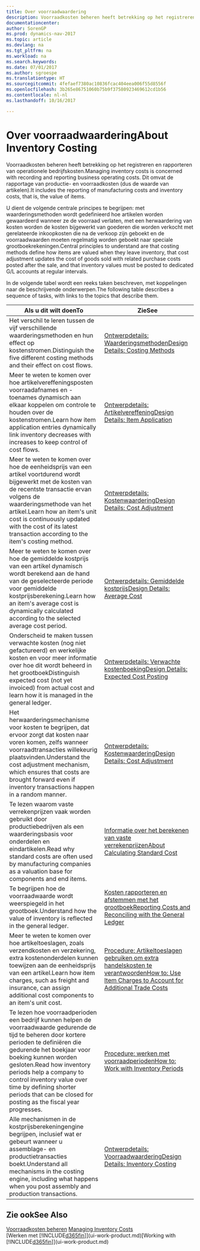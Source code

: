 ```yaml
---
title: Over voorraadwaardering
description: Voorraadkosten beheren heeft betrekking op het registreren en rapporteren van operationele bedrijfskosten. Dit omvat de rapportage van productie- en voorraadkosten (dus de waarde van artikelen).
documentationcenter: 
author: SorenGP
ms.prod: dynamics-nav-2017
ms.topic: article
ms.devlang: na
ms.tgt_pltfrm: na
ms.workload: na
ms.search.keywords: 
ms.date: 07/01/2017
ms.author: sgroespe
ms.translationtype: HT
ms.sourcegitcommit: 4fefaef7380ac10836fcac404eea006f55d8556f
ms.openlocfilehash: 3b265e86751060b75b9f37580923469612cd1b56
ms.contentlocale: nl-nl
ms.lasthandoff: 10/16/2017

---
```

# <a name="about-inventory-costing"></a><span data-ttu-id="249eb-104">Over voorraadwaardering</span><span class="sxs-lookup"><span data-stu-id="249eb-104">About Inventory Costing</span></span>
<span data-ttu-id="249eb-105">Voorraadkosten beheren heeft betrekking op het registreren en rapporteren van operationele bedrijfskosten.</span><span class="sxs-lookup"><span data-stu-id="249eb-105">Managing inventory costs is concerned with recording and reporting business operating costs.</span></span> <span data-ttu-id="249eb-106">Dit omvat de rapportage van productie- en voorraadkosten (dus de waarde van artikelen).</span><span class="sxs-lookup"><span data-stu-id="249eb-106">It includes the reporting of manufacturing costs and inventory costs, that is, the value of items.</span></span>  

 <span data-ttu-id="249eb-107">U dient de volgende centrale principes te begrijpen: met waarderingsmethoden wordt gedefinieerd hoe artikelen worden gewaardeerd wanneer ze de voorraad verlaten, met een herwaardering van kosten worden de kosten bijgewerkt van goederen die worden verkocht met gerelateerde inkoopkosten die na de verkoop zijn geboekt en de voorraadwaarden moeten regelmatig worden geboekt naar speciale grootboekrekeningen.</span><span class="sxs-lookup"><span data-stu-id="249eb-107">Central principles to understand are that costing methods define how items are valued when they leave inventory, that cost adjustment updates the cost of goods sold with related purchase costs posted after the sale, and that inventory values must be posted to dedicated G/L accounts at regular intervals.</span></span>  

 <span data-ttu-id="249eb-108">In de volgende tabel wordt een reeks taken beschreven, met koppelingen naar de beschrijvende onderwerpen.</span><span class="sxs-lookup"><span data-stu-id="249eb-108">The following table describes a sequence of tasks, with links to the topics that describe them.</span></span>   

|<span data-ttu-id="249eb-109">**Als u dit wilt doen**</span><span class="sxs-lookup"><span data-stu-id="249eb-109">**To**</span></span>|<span data-ttu-id="249eb-110">**Zie**</span><span class="sxs-lookup"><span data-stu-id="249eb-110">**See**</span></span>|  
|------------|-------------|  
|<span data-ttu-id="249eb-111">Het verschil te leren tussen de vijf verschillende waarderingsmethoden en hun effect op kostenstromen.</span><span class="sxs-lookup"><span data-stu-id="249eb-111">Distinguish the five different costing methods and their effect on cost flows.</span></span>|[<span data-ttu-id="249eb-112">Ontwerpdetails: Waarderingsmethoden</span><span class="sxs-lookup"><span data-stu-id="249eb-112">Design Details: Costing Methods</span></span>](design-details-costing-methods.md)|  
|<span data-ttu-id="249eb-113">Meer te weten te komen over hoe artikelvereffeningsposten voorraadafnames en -toenames dynamisch aan elkaar koppelen om controle te houden over de kostenstromen.</span><span class="sxs-lookup"><span data-stu-id="249eb-113">Learn how item application entries dynamically link inventory decreases with increases to keep control of cost flows.</span></span>|[<span data-ttu-id="249eb-114">Ontwerpdetails: Artikelvereffening</span><span class="sxs-lookup"><span data-stu-id="249eb-114">Design Details: Item Application</span></span>](design-details-item-application.md)|  
|<span data-ttu-id="249eb-115">Meer te weten te komen over hoe de eenheidsprijs van een artikel voortdurend wordt bijgewerkt met de kosten van de recentste transactie ervan volgens de waarderingsmethode van het artikel.</span><span class="sxs-lookup"><span data-stu-id="249eb-115">Learn how an item's unit cost is continuously updated with the cost of its latest transaction according to the item's costing method.</span></span>|[<span data-ttu-id="249eb-116">Ontwerpdetails: Kostenwaardering</span><span class="sxs-lookup"><span data-stu-id="249eb-116">Design Details: Cost Adjustment</span></span>](design-details-cost-adjustment.md)|  
|<span data-ttu-id="249eb-117">Meer te weten te komen over hoe de gemiddelde kostprijs van een artikel dynamisch wordt berekend aan de hand van de geselecteerde periode voor gemiddelde kostprijsberekening.</span><span class="sxs-lookup"><span data-stu-id="249eb-117">Learn how an item's average cost is dynamically calculated according to the selected average cost period.</span></span>|[<span data-ttu-id="249eb-118">Ontwerpdetails: Gemiddelde kostprijs</span><span class="sxs-lookup"><span data-stu-id="249eb-118">Design Details: Average Cost</span></span>](design-details-average-cost.md)|  
|<span data-ttu-id="249eb-119">Onderscheid te maken tussen verwachte kosten (nog niet gefactureerd) en werkelijke kosten en voor meer informatie over hoe dit wordt beheerd in het grootboek</span><span class="sxs-lookup"><span data-stu-id="249eb-119">Distinguish expected cost (not yet invoiced) from actual cost and learn how it is managed in the general ledger.</span></span>|[<span data-ttu-id="249eb-120">Ontwerpdetails: Verwachte kostenboeking</span><span class="sxs-lookup"><span data-stu-id="249eb-120">Design Details: Expected Cost Posting</span></span>](design-details-expected-cost-posting.md)|  
|<span data-ttu-id="249eb-121">Het herwaarderingsmechanisme voor kosten te begrijpen, dat ervoor zorgt dat kosten naar voren komen, zelfs wanneer voorraadtransacties willekeurig plaatsvinden.</span><span class="sxs-lookup"><span data-stu-id="249eb-121">Understand the cost adjustment mechanism, which ensures that costs are brought forward even if inventory transactions happen in a random manner.</span></span>|[<span data-ttu-id="249eb-122">Ontwerpdetails: Kostenwaardering</span><span class="sxs-lookup"><span data-stu-id="249eb-122">Design Details: Cost Adjustment</span></span>](design-details-cost-adjustment.md)|  
|<span data-ttu-id="249eb-123">Te lezen waarom vaste verrekenprijzen vaak worden gebruikt door productiebedrijven als een waarderingsbasis voor onderdelen en eindartikelen.</span><span class="sxs-lookup"><span data-stu-id="249eb-123">Read why standard costs are often used by manufacturing companies as a valuation base for components and end items.</span></span>|[<span data-ttu-id="249eb-124">Informatie over het berekenen van vaste verrekenprijzen</span><span class="sxs-lookup"><span data-stu-id="249eb-124">About Calculating Standard Cost</span></span>](finance-about-calculating-standard-cost.md)|  
|<span data-ttu-id="249eb-125">Te begrijpen hoe de voorraadwaarde wordt weerspiegeld in het grootboek.</span><span class="sxs-lookup"><span data-stu-id="249eb-125">Understand how the value of inventory is reflected in the general ledger.</span></span>|[<span data-ttu-id="249eb-126">Kosten rapporteren en afstemmen met het grootboek</span><span class="sxs-lookup"><span data-stu-id="249eb-126">Reporting Costs and Reconciling with the General Ledger</span></span>](finance-report-costs-and-reconcile-with-the-general-ledger.md)|  
|<span data-ttu-id="249eb-127">Meer te weten te komen over hoe artikeltoeslagen, zoals verzendkosten en verzekering, extra kostenonderdelen kunnen toewijzen aan de eenheidsprijs van een artikel.</span><span class="sxs-lookup"><span data-stu-id="249eb-127">Learn how item charges, such as freight and insurance, can assign additional cost components to an item's unit cost.</span></span>|[<span data-ttu-id="249eb-128">Procedure: Artikeltoeslagen gebruiken om extra handelskosten te verantwoorden</span><span class="sxs-lookup"><span data-stu-id="249eb-128">How to: Use Item Charges to Account for Additional Trade Costs</span></span>](payables-how-assign-item-charges.md)|  
|<span data-ttu-id="249eb-129">Te lezen hoe voorraadperioden een bedrijf kunnen helpen de voorraadwaarde gedurende de tijd te beheren door kortere perioden te definiëren die gedurende het boekjaar voor boeking kunnen worden gesloten.</span><span class="sxs-lookup"><span data-stu-id="249eb-129">Read how inventory periods help a company to control inventory value over time by defining shorter periods that can be closed for posting as the fiscal year progresses.</span></span>|[<span data-ttu-id="249eb-130">Procedure: werken met voorraadperioden</span><span class="sxs-lookup"><span data-stu-id="249eb-130">How to: Work with Inventory Periods</span></span>](finance-how-to-work-with-inventory-periods.md)|  
|<span data-ttu-id="249eb-131">Alle mechanismen in de kostprijsberekeningengine begrijpen, inclusief wat er gebeurt wanneer u assemblage- en productietransacties boekt.</span><span class="sxs-lookup"><span data-stu-id="249eb-131">Understand all mechanisms in the costing engine, including what happens when you post assembly and production transactions.</span></span>|[<span data-ttu-id="249eb-132">Ontwerpdetails: Voorraadwaardering</span><span class="sxs-lookup"><span data-stu-id="249eb-132">Design Details: Inventory Costing</span></span>](design-details-inventory-costing.md)|

## <a name="see-also"></a><span data-ttu-id="249eb-133">Zie ook</span><span class="sxs-lookup"><span data-stu-id="249eb-133">See Also</span></span>
<span data-ttu-id="249eb-134">[Voorraadkosten beheren](finance-manage-inventory-costs.md)  </span><span class="sxs-lookup"><span data-stu-id="249eb-134">[Managing Inventory Costs](finance-manage-inventory-costs.md)  </span></span>  
<span data-ttu-id="249eb-135">[Werken met [!INCLUDE[d365fin](includes/d365fin_md.md)]](ui-work-product.md)</span><span class="sxs-lookup"><span data-stu-id="249eb-135">[Working with [!INCLUDE[d365fin](includes/d365fin_md.md)]](ui-work-product.md)</span></span>

